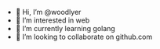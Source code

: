 - 👋 Hi, I’m @woodlyer
- 👀 I’m interested in web
- 🌱 I’m currently learning golang
- 💞️ I’m looking to collaborate on github.com


<!---
woodlyer/woodlyer is a ✨ special ✨ repository because its `README.md` (this file) appears on your GitHub profile.
You can click the Preview link to take a look at your changes.
--->
